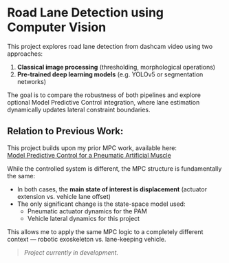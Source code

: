 # Road Lane Detection using Computer Vision

This project explores road lane detection from dashcam video using two approaches:

1. **Classical image processing** (thresholding, morphological operations)
2. **Pre-trained deep learning models** (e.g. YOLOv5 or segmentation networks)

The goal is to compare the robustness of both pipelines and explore optional Model Predictive Control integration, where lane estimation dynamically updates lateral constraint boundaries.

## Relation to Previous Work:

This project builds upon my prior MPC work, available here:  
[Model Predictive Control for a Pneumatic Artificial Muscle](https://github.com/leonardmiksa1/Model-Predictive-Control)

While the controlled system is different, the MPC structure is fundamentally the same:
- In both cases, the **main state of interest is displacement** (actuator extension vs. vehicle lane offset)
- The only significant change is the state-space model used:
  - Pneumatic actuator dynamics for the PAM
  - Vehicle lateral dynamics for this project

This allows me to apply the same MPC logic to a completely different context — robotic exoskeleton vs. lane-keeping vehicle.

> *Project currently in development.*
